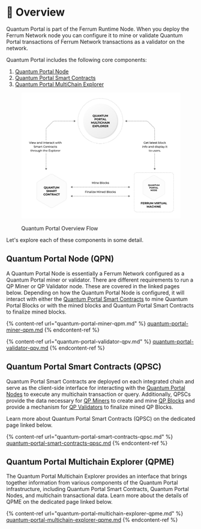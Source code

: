 # 📐 Overview

Quantum Portal is part of the Ferrum Runtime Node. When you deploy the Ferrum Network node you can configure it to mine or validate Quantum Portal transactions of Ferrum Network transactions as a validator on the network.

Quantum Portal includes the following core components:

1. [Quantum Portal Node](overview.md#quantum-portal-node)
2. [Quantum Portal Smart Contracts](overview.md#quantum-portal-smart-contracts)
3. [Quantum Portal MultiChain Explorer](overview.md#quantum-portal-multichain-explorer)

<figure><img src="../../../.gitbook/assets/Quantum Portal is part of the Ferrum Runtime Node. v3 - Taha Abbasi.png" alt=""><figcaption><p>Quantum Portal Overview Flow</p></figcaption></figure>

Let's explore each of these components in some detail.

## Quantum Portal Node (QPN)

A Quantum Portal Node is essentially a Ferrum Network configured as a Quantum Portal miner or validator. There are different requirements to run a QP Miner or QP Validator node. These are covered in the linked pages below. Depending on how the Quantum Portal Node is configured, it will interact with either the [Quantum Portal Smart Contracts](overview.md#quantum-portal-smart-contracts) to mine Quantum Portal Blocks or with the mined blocks and Quantum Portal Smart Contracts to finalize mined blocks.

{% content-ref url="quantum-portal-miner-qpm.md" %}
[quantum-portal-miner-qpm.md](quantum-portal-miner-qpm.md)
{% endcontent-ref %}

{% content-ref url="quantum-portal-validator-qpv.md" %}
[quantum-portal-validator-qpv.md](quantum-portal-validator-qpv.md)
{% endcontent-ref %}

## Quantum Portal Smart Contracts (QPSC)

Quantum Portal Smart Contracts are deployed on each integrated chain and serve as the client-side interface for interacting with the [Quantum Portal Nodes](overview.md#quantum-portal-node) to execute any multichain transaction or query. Additionally, QPSCs provide the data necessary for [QP Miners](quantum-portal-miner-qpm.md) to create and mine [QP Blocks](quantum-portal-blocks-qpb.md) and provide a mechanism for [QP Validators](quantum-portal-validator-qpv.md) to finalize mined QP Blocks.

Learn more about Quantum Portal Smart Contracts (QPSC) on the dedicated page linked below.

{% content-ref url="quantum-portal-smart-contracts-qpsc.md" %}
[quantum-portal-smart-contracts-qpsc.md](quantum-portal-smart-contracts-qpsc.md)
{% endcontent-ref %}

## Quantum Portal Multichain Explorer (QPME)

The Quantum Portal Multichain Explorer provides an interface that brings together information from various components of the Quantum Portal infrastructure, including Quantum Portal Smart Contracts, Quantum Portal Nodes, and multichain transactional data. Learn more about the details of QPME on the dedicated page linked below.

{% content-ref url="quantum-portal-multichain-explorer-qpme.md" %}
[quantum-portal-multichain-explorer-qpme.md](quantum-portal-multichain-explorer-qpme.md)
{% endcontent-ref %}
